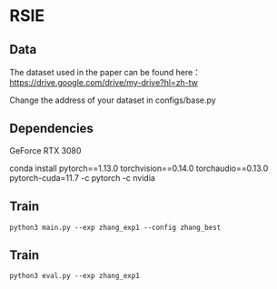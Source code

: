 # RSIE
## Data
The dataset used in the paper can be found here：https://drive.google.com/drive/my-drive?hl=zh-tw

Change the address of your dataset in configs/base.py
## Dependencies
GeForce RTX 3080 

conda install pytorch==1.13.0 torchvision==0.14.0 torchaudio==0.13.0 pytorch-cuda=11.7 -c pytorch -c nvidia
## Train
``` 
python3 main.py --exp zhang_exp1 --config zhang_best
```
## Train
```
python3 eval.py --exp zhang_exp1
```
